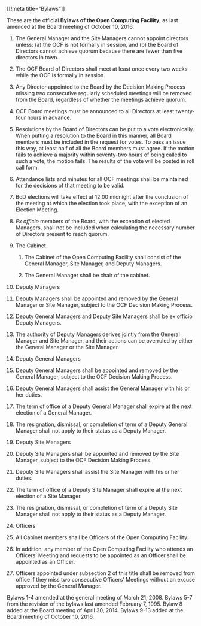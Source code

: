 [[!meta title="Bylaws"]]


These are the official **Bylaws of the Open Computing Facility**, as last amended at the Board meeting of October 10, 2016.

1. The General Manager and the Site Managers cannot appoint directors unless: (a) the OCF is not formally in session, and (b) the Board of Directors cannot achieve quorum because there are fewer than five directors in town.

2. The OCF Board of Directors shall meet at least once every two weeks while the OCF is formally in session.

3. Any Director appointed to the Board by the Decision Making Process missing two consecutive regularly scheduled meetings will be removed from the Board, regardless of whether the meetings achieve quorum.

4. OCF Board meetings must be announced to all Directors at least twenty-four hours in advance.

5. Resolutions by the Board of Directors can be put to a vote electronically. When putting a resolution to the Board in this manner, all Board members must be included in the request for votes. To pass an issue this way, at least half of all the Board members must agree. If the motion fails to achieve a majority within seventy-two hours of being called to such a vote, the motion fails. The results of the vote will be posted in roll call form.

6. Attendance lists and minutes for all OCF meetings shall be maintained for the decisions of that meeting to be valid.

7. BoD elections will take effect at 12:00 midnight after the conclusion of the meeting at which the election took place, with the exception of an Election Meeting.

8. _Ex officio_ members of the Board, with the exception of elected Managers, shall not be included when calculating the necessary number of Directors present to reach quorum.

9. The Cabinet

   1. The Cabinet of the Open Computing Facility shall consist of the General Manager, Site Manager, and Deputy Managers.

   2. The General Manager shall be chair of the cabinet.

10. Deputy Managers

   1. Deputy Managers shall be appointed and removed by the General Manager or Site Manager, subject to the OCF Decision Making Process.

   2. Deputy General Managers and Deputy Site Managers shall be ex officio Deputy Managers.

   3. The authority of Deputy Managers derives jointly from the General Manager and Site Manager, and their actions can be overruled by either the General Manager or the Site Manager.

11. Deputy General Managers

   1. Deputy General Managers shall be appointed and removed by the General Manager, subject to the OCF Decision Making Process.

   2. Deputy General Managers shall assist the General Manager with his or her duties.

   3. The term of office of a Deputy General Manager shall expire at the next election of a General Manager.

   4. The resignation, dismissal, or completion of term of a Deputy General Manager shall not apply to their status as a Deputy Manager.

12. Deputy Site Managers

   1. Deputy Site Managers shall be appointed and removed by the Site Manager, subject to the OCF Decision Making Process.

   2. Deputy Site Managers shall assist the Site Manager with his or her duties.

   3. The term of office of a Deputy Site Manager shall expire at the next election of a Site Manager.

   4. The resignation, dismissal, or completion of term of a Deputy Site Manager shall not apply to their status as a Deputy Manager.

13. Officers

   1. All Cabinet members shall be Officers of the Open Computing Facility.

   2. In addition, any member of the Open Computing Facility who attends an Officers’ Meeting and requests to be appointed as an Officer shall be appointed as an Officer.

   3. Officers appointed under subsection 2 of this title shall be removed from office if they miss two consecutive Officers’ Meetings without an excuse approved by the General Manager.

Bylaws 1-4 amended at the general meeting of March 21, 2008. Bylaws 5-7 from the revision of the bylaws last amended February 7, 1995. Bylaw 8 added at the Board meeting of April 30, 2014. Bylaws 9-13 added at the Board meeting of October 10, 2016.
